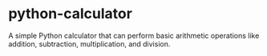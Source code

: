 # python-calculator
A simple Python calculator that can perform basic arithmetic operations like addition, subtraction, multiplication, and division.
